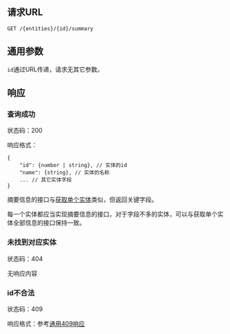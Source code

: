 ## 请求URL

    GET /{entities}/{id}/summary

## 通用参数

`id`通过URL传递，请求无其它参数。

## 响应

### 查询成功

状态码：200

响应格式：

    {
        "id": {number | string}, // 实体的id
        "name": {string}, // 实体的名称
        ... // 其它实体字段
    }

摘要信息的接口与[获取单个实体](https://github.com/ecomfe/ub-ria/wiki/%E5%89%8D%E5%90%8E%E7%AB%AF%E6%8E%A5%E5%8F%A3%E8%A7%84%E8%8C%83-%E8%8E%B7%E5%8F%96%E5%8D%95%E4%B8%AA%E5%AE%9E%E4%BD%93)类似，但返回关键字段。

每一个实体都应当实现摘要信息的接口，对于字段不多的实体，可以与获取单个实体全部信息的接口保持一致。

### 未找到对应实体

状态码：404

无响应内容

### id不合法

状态码：409

响应格式：参考[通用409响应](https://github.com/ecomfe/ub-ria/wiki/%E5%89%8D%E5%90%8E%E7%AB%AF%E6%8E%A5%E5%8F%A3%E8%A7%84%E8%8C%83-%E9%80%9A%E7%94%A8%E5%93%8D%E5%BA%94%E6%A0%BC%E5%BC%8F#%E5%8F%82%E6%95%B0%E6%97%A0%E6%95%88)